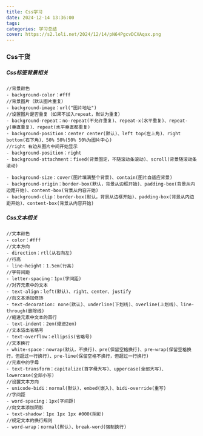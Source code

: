 ```yaml
---
title: Css学习
date: 2024-12-14 13:36:00
tags:
categories: 学习总结
cover: https://s2.loli.net/2024/12/14/pN64PgcvDCXAqax.png
---
```

### Css干货

##### Css标签背景相关
    //背景颜色
    - background-color：#fff   
    //背景图片（默认图片重复）
    - background-image：url("图片地址")
    //设置图片是否重复（如果不加入repeat，默认为重复）
    - background-repeat：no-repeat(不允许重复)、repeat-x(水平重复)、repeat-y(垂直重复)、repeat(水平垂直都重复)
    - background-position：center center(默认)、left top(左上角)、right bottom(右下角)、50% 50%(50% 50%为图片中心)
    //right 右边从图片中间开始显示
    - background-position：right
    - background-attachment：fixed(背景固定，不随滚动条滚动)、scroll(背景随滚动条滚动)

    - background-size：cover(图片填满整个背景)、contain(图片自适应背景)
    - background-origin：border-box(默认，背景从边框开始)、padding-box(背景从内边距开始)、content-box(背景从内容开始)
    - background-clip：border-box(默认，背景从边框开始)、padding-box(背景从内边距开始)、content-box(背景从内容开始)

##### Css文本相关
    //文本颜色
    - color：#fff
    //文本方向
    - direction：rtl(从右向左)
    //行高
    - line-height：1.5em(行高)
    //字符间距
    - letter-spacing：1px(字间距)
    //对齐元素中的文本
    - text-align：left(默认)、right、center、justify
    //向文本添加修饰
    - text-decoration: none(默认)、underline(下划线)、overline(上划线)、line-through(删除线)
    //缩进元素中文本的首行
    - text-indent：2em(缩进2em)
    //文本溢出省略号
    - text-overflow：ellipsis(省略号)
    //文本换行
    - white-space：nowrap(默认，不换行)、pre(保留空格换行)、pre-wrap(保留空格换行，但超过一行换行)、pre-line(保留空格不换行，但超过一行换行)
    //元素中的字母
    - text-transform：capitalize(首字母大写)、uppercase(全部大写)、lowercase(全部小写)
    //设置文本方向
    - unicode-bidi：normal(默认)、embed(嵌入)、bidi-override(重写)
    //字间距
    - word-spacing：1px(字间距)
    //向文本添加阴影
    - text-shadow：1px 1px 1px #000(阴影)
    //规定文本的换行规则
    - word-wrap：normal(默认)、break-word(强制换行)